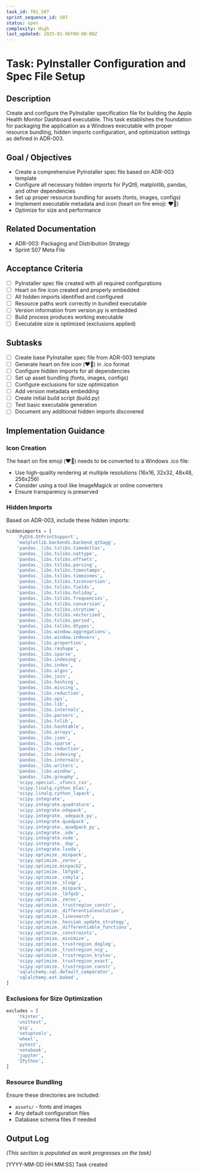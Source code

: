 ```yaml
---
task_id: T01_S07
sprint_sequence_id: S07
status: open
complexity: High
last_updated: 2025-01-06T00:00:00Z
---
```


# Task: PyInstaller Configuration and Spec File Setup

## Description
Create and configure the PyInstaller specification file for building the Apple Health Monitor Dashboard executable. This task establishes the foundation for packaging the application as a Windows executable with proper resource bundling, hidden imports configuration, and optimization settings as defined in ADR-003.

## Goal / Objectives
- Create a comprehensive PyInstaller spec file based on ADR-003 template
- Configure all necessary hidden imports for PyQt6, matplotlib, pandas, and other dependencies
- Set up proper resource bundling for assets (fonts, images, configs)
- Implement executable metadata and icon (heart on fire emoji: ❤️‍🔥)
- Optimize for size and performance

## Related Documentation
- ADR-003: Packaging and Distribution Strategy
- Sprint S07 Meta File

## Acceptance Criteria
- [ ] PyInstaller spec file created with all required configurations
- [ ] Heart on fire icon created and properly embedded
- [ ] All hidden imports identified and configured
- [ ] Resource paths work correctly in bundled executable
- [ ] Version information from version.py is embedded
- [ ] Build process produces working executable
- [ ] Executable size is optimized (exclusions applied)

## Subtasks
- [ ] Create base PyInstaller spec file from ADR-003 template
- [ ] Generate heart on fire icon (❤️‍🔥) in .ico format
- [ ] Configure hidden imports for all dependencies
- [ ] Set up asset bundling (fonts, images, configs)
- [ ] Configure exclusions for size optimization
- [ ] Add version metadata embedding
- [ ] Create initial build script (build.py)
- [ ] Test basic executable generation
- [ ] Document any additional hidden imports discovered

## Implementation Guidance

### Icon Creation
The heart on fire emoji (❤️‍🔥) needs to be converted to a Windows .ico file:
- Use high-quality rendering at multiple resolutions (16x16, 32x32, 48x48, 256x256)
- Consider using a tool like ImageMagick or online converters
- Ensure transparency is preserved

### Hidden Imports
Based on ADR-003, include these hidden imports:
```python
hiddenimports = [
    'PyQt6.QtPrintSupport',
    'matplotlib.backends.backend_qt5agg',
    'pandas._libs.tslibs.timedeltas',
    'pandas._libs.tslibs.nattype',
    'pandas._libs.tslibs.offsets',
    'pandas._libs.tslibs.parsing',
    'pandas._libs.tslibs.timestamps',
    'pandas._libs.tslibs.timezones',
    'pandas._libs.tslibs.tzconversion',
    'pandas._libs.tslibs.fields',
    'pandas._libs.tslibs.holiday',
    'pandas._libs.tslibs.frequencies',
    'pandas._libs.tslibs.conversion',
    'pandas._libs.tslibs.strptime',
    'pandas._libs.tslibs.vectorized',
    'pandas._libs.tslibs.period',
    'pandas._libs.tslibs.dtypes',
    'pandas._libs.window.aggregations',
    'pandas._libs.window.indexers',
    'pandas._libs.properties',
    'pandas._libs.reshape',
    'pandas._libs.sparse',
    'pandas._libs.indexing',
    'pandas._libs.index',
    'pandas._libs.algos',
    'pandas._libs.join',
    'pandas._libs.hashing',
    'pandas._libs.missing',
    'pandas._libs.reduction',
    'pandas._libs.ops',
    'pandas._libs.lib',
    'pandas._libs.internals',
    'pandas._libs.parsers',
    'pandas._libs.tslib',
    'pandas._libs.hashtable',
    'pandas._libs.arrays',
    'pandas._libs.json',
    'pandas._libs.sparse',
    'pandas._libs.reduction',
    'pandas._libs.indexing',
    'pandas._libs.internals',
    'pandas._libs.writers',
    'pandas._libs.window',
    'pandas._libs.groupby',
    'scipy.special._ufuncs_cxx',
    'scipy.linalg.cython_blas',
    'scipy.linalg.cython_lapack',
    'scipy.integrate',
    'scipy.integrate.quadrature',
    'scipy.integrate.odepack',
    'scipy.integrate._odepack_py',
    'scipy.integrate.quadpack',
    'scipy.integrate._quadpack_py',
    'scipy.integrate._ode',
    'scipy.integrate.vode',
    'scipy.integrate._dop',
    'scipy.integrate.lsoda',
    'scipy.optimize._minpack',
    'scipy.optimize._zeros',
    'scipy.optimize.minpack2',
    'scipy.optimize._lbfgsb',
    'scipy.optimize._cobyla',
    'scipy.optimize._slsqp',
    'scipy.optimize._minpack',
    'scipy.optimize._lbfgsb',
    'scipy.optimize._zeros',
    'scipy.optimize._trustregion_constr',
    'scipy.optimize._differentialevolution',
    'scipy.optimize._linesearch',
    'scipy.optimize._hessian_update_strategy',
    'scipy.optimize._differentiable_functions',
    'scipy.optimize._constraints',
    'scipy.optimize._minimize',
    'scipy.optimize._trustregion_dogleg',
    'scipy.optimize._trustregion_ncg',
    'scipy.optimize._trustregion_krylov',
    'scipy.optimize._trustregion_exact',
    'scipy.optimize._trustregion_constr',
    'sqlalchemy.sql.default_comparator',
    'sqlalchemy.ext.baked',
]
```

### Exclusions for Size Optimization
```python
excludes = [
    'tkinter',
    'unittest',
    'pip',
    'setuptools',
    'wheel',
    'pytest',
    'notebook',
    'jupyter',
    'IPython',
]
```

### Resource Bundling
Ensure these directories are included:
- `assets/` - fonts and images
- Any default configuration files
- Database schema files if needed

## Output Log
*(This section is populated as work progresses on the task)*

[YYYY-MM-DD HH:MM:SS] Task created
